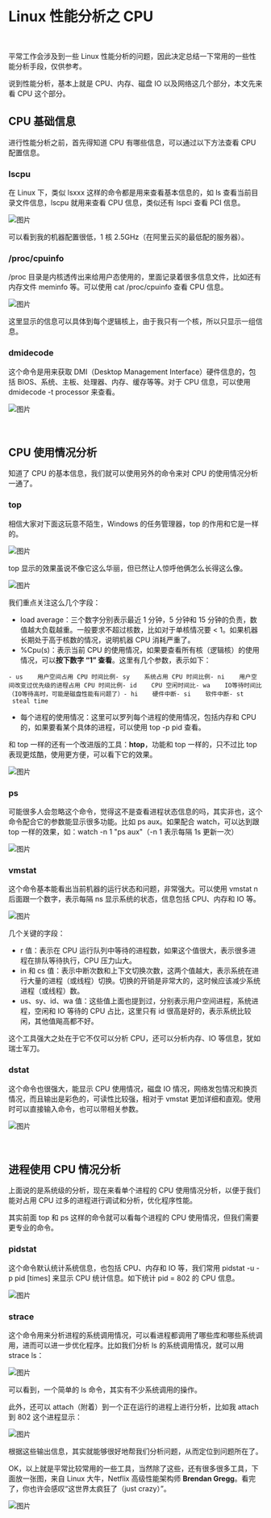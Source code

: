 # Linux 性能分析之 CPU

‍

平常工作会涉及到一些 Linux 性能分析的问题，因此决定总结一下常用的一些性能分析手段，仅供参考。

说到性能分析，基本上就是 CPU、内存、磁盘 IO 以及网络这几个部分，本文先来看 CPU 这个部分。

## **CPU 基础信息**

进行性能分析之前，首先得知道 CPU 有哪些信息，可以通过以下方法查看 CPU 配置信息。

### **lscpu**

在 Linux 下，类似 lsxxx 这样的命令都是用来查看基本信息的，如 ls 查看当前目录文件信息，lscpu 就用来查看 CPU 信息，类似还有 lspci 查看 PCI 信息。

​![图片](assets/net-img-640-20230906175414-hnw9hrf.jpg)​

可以看到我的机器配置很低，1 核 2.5GHz（在阿里云买的最低配的服务器）。

### **/proc/cpuinfo**

/proc 目录是内核透传出来给用户态使用的，里面记录着很多信息文件，比如还有内存文件 meminfo 等。可以使用 cat /proc/cpuinfo 查看 CPU 信息。

​![图片](assets/net-img-640-20230906175414-h64iqo8.jpg)​

这里显示的信息可以具体到每个逻辑核上，由于我只有一个核，所以只显示一组信息。

### **dmidecode**

这个命令是用来获取 DMI（Desktop Management Interface）硬件信息的，包括 BIOS、系统、主板、处理器、内存、缓存等等。对于 CPU 信息，可以使用 dmidecode -t processor 来查看。

​![图片](assets/net-img-640-20230906175414-qhr5ak0.jpg)​

‍

## **CPU 使用情况分析**

知道了 CPU 的基本信息，我们就可以使用另外的命令来对 CPU 的使用情况分析一通了。

### **top**

相信大家对下面这玩意不陌生，Windows 的任务管理器，top 的作用和它是一样的。

​![图片](assets/net-img-640-20230906175414-64k5rn7.jpg)​

top 显示的效果虽说不像它这么华丽，但已然让人惊呼他俩怎么长得这么像。

​![图片](assets/net-img-640-20230906175414-txkwc3r.jpg)​

我们重点关注这么几个字段：

* load average：三个数字分别表示最近 1 分钟，5 分钟和 15 分钟的负责，数值越大负载越重。一般要求不超过核数，比如对于单核情况要 < 1。如果机器长期处于高于核数的情况，说明机器 CPU 消耗严重了。
* %Cpu(s)：表示当前 CPU 的使用情况，如果要查看所有核（逻辑核）的使用情况，可以**按下数字 “1” 查看**。这里有几个参数，表示如下：

```
- us    用户空间占用 CPU 时间比例- sy    系统占用 CPU 时间比例- ni    用户空间改变过优先级的进程占用 CPU 时间比例- id    CPU 空闲时间比- wa    IO等待时间比（IO等待高时，可能是磁盘性能有问题了）- hi    硬件中断- si    软件中断- st    steal time
```

* 每个进程的使用情况：这里可以罗列每个进程的使用情况，包括内存和 CPU 的，如果要看某个具体的进程，可以使用 top -p pid 查看。

和 top 一样的还有一个改进版的工具：**htop**，功能和 top 一样的，只不过比 top 表现更炫酷，使用更方便，可以看下它的效果。

​![图片](assets/net-img-640-20230906175415-r1ab99o.jpg)​

### **ps**

可能很多人会忽略这个命令，觉得这不是查看进程状态信息的吗，其实非也，这个命令配合它的参数能显示很多功能。比如 ps aux。如果配合 watch，可以达到跟 top 一样的效果，如：watch -n 1 "ps aux"（-n 1 表示每隔 1s 更新一次）

​![图片](assets/net-img-640-20230906175415-kz1afwh.jpg)​

### **vmstat**

这个命令基本能看出当前机器的运行状态和问题，非常强大。可以使用 vmstat n 后面跟一个数字，表示每隔 ns 显示系统的状态，信息包括 CPU、内存和 IO 等。

​![图片](assets/net-img-640-20230906175415-2dc39lr.jpg)​

几个关键的字段：

* r 值：表示在 CPU 运行队列中等待的进程数，如果这个值很大，表示很多进程在排队等待执行，CPU 压力山大。
* in 和 cs 值：表示中断次数和上下文切换次数，这两个值越大，表示系统在进行大量的进程（或线程）切换。切换的开销是非常大的，这时候应该减少系统进程（或线程）数。
* us、sy、id、wa 值：这些值上面也提到过，分别表示用户空间进程，系统进程，空闲和 IO 等待的 CPU 占比，这里只有 id 很高是好的，表示系统比较闲，其他值飚高都不好。

这个工具强大之处在于它不仅可以分析 CPU，还可以分析内存、IO 等信息，犹如瑞士军刀。

### **dstat**

这个命令也很强大，能显示 CPU 使用情况，磁盘 IO 情况，网络发包情况和换页情况，而且输出是彩色的，可读性比较强，相对于 vmstat 更加详细和直观。使用时可以直接输入命令，也可以带相关参数。

​![图片](assets/net-img-640-20230906175415-uvn6e86.jpg)​

‍

## **进程使用 CPU 情况分析**

上面说的是系统级的分析，现在来看单个进程的 CPU 使用情况分析，以便于我们能对占用 CPU 过多的进程进行调试和分析，优化程序性能。

其实前面 top 和 ps 这样的命令就可以看每个进程的 CPU 使用情况，但我们需要更专业的命令。

### **pidstat**

这个命令默认统计系统信息，也包括 CPU、内存和 IO 等，我们常用 pidstat -u -p pid [times] 来显示 CPU 统计信息。如下统计 pid = 802 的 CPU 信息。

​![图片](assets/net-img-640-20230906175415-29049yo.jpg)​

### **strace**

这个命令用来分析进程的系统调用情况，可以看进程都调用了哪些库和哪些系统调用，进而可以进一步优化程序。比如我们分析 ls 的系统调用情况，就可以用 strace ls：

​![图片](assets/net-img-640-20230906175415-wm7izm7.jpg)​

可以看到，一个简单的 ls 命令，其实有不少系统调用的操作。

此外，还可以 attach（附着）到一个正在运行的进程上进行分析，比如我 attach 到 802 这个进程显示：

​![图片](assets/net-img-640-20230906175415-e91yrs7.jpg)​

根据这些输出信息，其实就能够很好地帮我们分析问题，从而定位到问题所在了。

OK，以上就是平常比较常用的一些工具，当然除了这些，还有很多很多工具，下面放一张图，来自 Linux 大牛，Netflix 高级性能架构师 **Brendan Gregg**。看完了，你也许会感叹“这世界太疯狂了（just crazy）”。

​![图片](assets/net-img-640-20230906175415-4z6tc2s.jpg)​

​​

